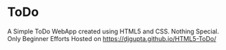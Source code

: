 # ToDo
A Simple ToDo WebApp created using HTML5 and CSS.
Nothing Special. Only Beginner Efforts
Hosted on https://djgupta.github.io/HTML5-ToDo/
